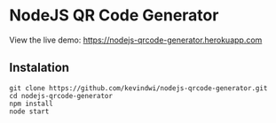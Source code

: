 NodeJS QR Code Generator
========================
View the live demo: https://nodejs-qrcode-generator.herokuapp.com


## Instalation
```
git clone https://github.com/kevindwi/nodejs-qrcode-generator.git
cd nodejs-qrcode-generator
npm install
node start
```
